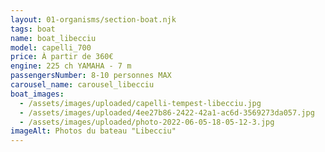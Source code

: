 ```yaml
---
layout: 01-organisms/section-boat.njk
tags: boat
name: boat_libecciu
model: capelli_700
price: À partir de 360€
engine: 225 ch YAMAHA - 7 m
passengersNumber: 8-10 personnes MAX
carousel_name: carousel_libecciu
boat_images:
  - /assets/images/uploaded/capelli-tempest-libecciu.jpg
  - /assets/images/uploaded/4ee27b86-2422-42a1-ac6d-3569273da057.jpg
  - /assets/images/uploaded/photo-2022-06-05-18-05-12-3.jpg
imageAlt: Photos du bateau "Libecciu"
---
```

